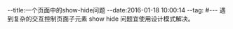 --title:一个页面中的show-hide问题
--date:2016-01-18 10:00:14
--tag:
#---
遇到复杂的交互控制页面子元素 show hide 问题宜使用设计模式解决。
